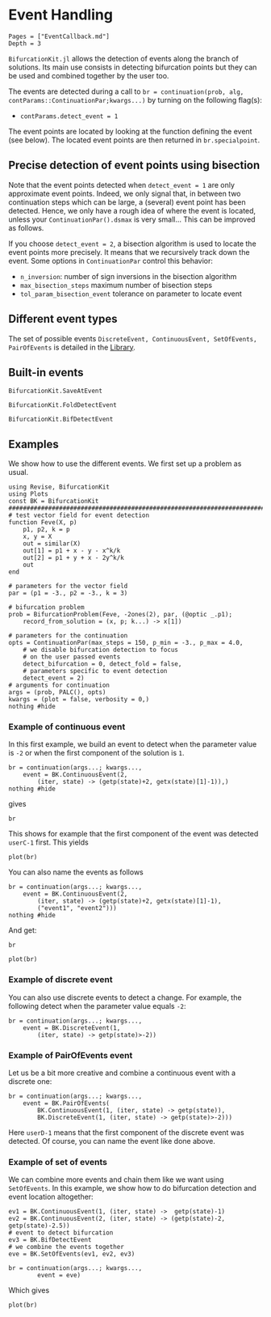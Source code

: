 # Event Handling

```@contents
Pages = ["EventCallback.md"]
Depth = 3
```

`BifurcationKit.jl` allows the detection of events along the branch of solutions. Its main use consists in detecting bifurcation points but they can be used and combined together by the user too.

The events are detected during a call to `br = continuation(prob, alg, contParams::ContinuationPar;kwargs...)` by turning on the following flag(s):

- `contParams.detect_event = 1`

The event points are located by looking at the function defining the event (see below). The located event points are then returned in `br.specialpoint`.

## Precise detection of event points using bisection

Note that the event points detected when `detect_event = 1` are only approximate event points. Indeed, we only signal that, in between two continuation steps which can be large, a (several) event point has been detected. Hence, we only have a rough idea of where the event is located, unless your `ContinuationPar().dsmax` is very small... This can be improved as follows.

If you choose `detect_event = 2`, a bisection algorithm is used to locate the event points more precisely. It means that we recursively track down the event. Some options in `ContinuationPar` control this behavior:

- `n_inversion`: number of sign inversions in the bisection algorithm
- `max_bisection_steps` maximum number of bisection steps
- `tol_param_bisection_event` tolerance on parameter to locate event

## Different event types

The set of possible events `DiscreteEvent, ContinuousEvent, SetOfEvents, PairOfEvents` is detailed in the [Library](https://bifurcationkit.github.io/BifurcationKitDocs.jl/dev/library/#Events-1).

## Built-in events

```@docs
BifurcationKit.SaveAtEvent
```

```@docs
BifurcationKit.FoldDetectEvent
```

```@docs
BifurcationKit.BifDetectEvent
```


## Examples

We show how to use the different events. We first set up a problem as usual.

```@example EVENT
using Revise, BifurcationKit
using Plots
const BK = BifurcationKit
####################################################################################################
# test vector field for event detection
function Feve(X, p)
	p1, p2, k = p
	x, y = X
	out = similar(X)
	out[1] = p1 + x - y - x^k/k
	out[2] = p1 + y + x - 2y^k/k
	out
end

# parameters for the vector field
par = (p1 = -3., p2 = -3., k = 3)

# bifurcation problem
prob = BifurcationProblem(Feve, -2ones(2), par, (@optic _.p1);
	record_from_solution = (x, p; k...) -> x[1])

# parameters for the continuation
opts = ContinuationPar(max_steps = 150, p_min = -3., p_max = 4.0,
    # we disable bifurcation detection to focus 
    # on the user passed events
    detect_bifurcation = 0, detect_fold = false,
    # parameters specific to event detection
    detect_event = 2)
# arguments for continuation
args = (prob, PALC(), opts)
kwargs = (plot = false, verbosity = 0,)
nothing #hide
```

### Example of continuous event

In this first example, we build an event to detect when the parameter value is `-2` or when the first component of the solution is `1`.

```@example EVENT
br = continuation(args...; kwargs...,
	event = BK.ContinuousEvent(2, 
		(iter, state) -> (getp(state)+2, getx(state)[1]-1)),)
nothing #hide		
```

gives

```@example EVENT
br
```

This shows for example that the first component of the event was detected `userC-1` first. This yields

```@example EVENT
plot(br)
```

You can also name the events as follows

```@example EVENT
br = continuation(args...; kwargs...,
 	event = BK.ContinuousEvent(2, 
 		(iter, state) -> (getp(state)+2, getx(state)[1]-1),
 		("event1", "event2")))
nothing #hide 		
```

And get:

```@example EVENT
br
```

```@example EVENT
plot(br)
```



### Example of discrete event

You can also use discrete events to detect a change. For example, the following detect when the parameter value equals `-2`:

```@example EVENT
br = continuation(args...; kwargs...,
	event = BK.DiscreteEvent(1, 
		(iter, state) -> getp(state)>-2))
```

### Example of PairOfEvents event

Let us be a bit more creative and combine a continuous event with a discrete one:

```@example EVENT
br = continuation(args...; kwargs...,
	event = BK.PairOfEvents(
		BK.ContinuousEvent(1, (iter, state) -> getp(state)),
		BK.DiscreteEvent(1, (iter, state) -> getp(state)>-2)))
```

Here `userD-1` means that the first component of the discrete event was detected. Of course, you can name the event like done above.

### Example of set of events
We can combine more events and chain them like we want using `SetOfEvents`. In this example, we show how to do bifurcation detection and event location altogether:

```@example EVENT		
ev1 = BK.ContinuousEvent(1, (iter, state) ->  getp(state)-1)
ev2 = BK.ContinuousEvent(2, (iter, state) -> (getp(state)-2, getp(state)-2.5))
# event to detect bifurcation
ev3 = BK.BifDetectEvent
# we combine the events together
eve = BK.SetOfEvents(ev1, ev2, ev3)

br = continuation(args...; kwargs...,
		event = eve)
```

Which gives

```@example EVENT
plot(br)
```

